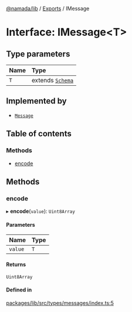 [@namada/lib](../README.md) / [Exports](../modules.md) / IMessage

# Interface: IMessage\<T\>

## Type parameters

| Name | Type |
| :------ | :------ |
| `T` | extends [`Schema`](../modules.md#schema) |

## Implemented by

- [`Message`](../classes/Message.md)

## Table of contents

### Methods

- [encode](IMessage.md#encode)

## Methods

### encode

▸ **encode**(`value`): `Uint8Array`

#### Parameters

| Name | Type |
| :------ | :------ |
| `value` | `T` |

#### Returns

`Uint8Array`

#### Defined in

[packages/lib/src/types/messages/index.ts:5](https://github.com/anoma/namada-sdkjs/blob/d6a15cde252d70b528d7c09b83d669dea20b267b/packages/lib/src/types/messages/index.ts#L5)
